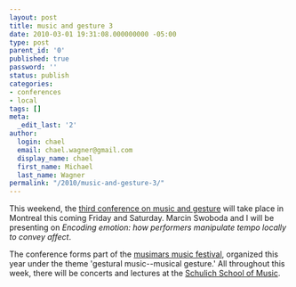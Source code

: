 ```yaml
---
layout: post
title: music and gesture 3
date: 2010-03-01 19:31:08.000000000 -05:00
type: post
parent_id: '0'
published: true
password: ''
status: publish
categories:
- conferences
- local
tags: []
meta:
  _edit_last: '2'
author:
  login: chael
  email: chael.wagner@gmail.com
  display_name: chael
  first_name: Michael
  last_name: Wagner
permalink: "/2010/music-and-gesture-3/"
---
```

This weekend, the [third conference on music and gesture](http://www.idmil.org/mg3) will take place in Montreal this coming Friday and Saturday. Marcin Swoboda and I will be presenting on _Encoding emotion: how performers manipulate tempo locally to convey affect_.

The conference forms part of the [musimars music festival](http://www.music.mcgill.ca/musimars/mm2010/theme.html), organized this year under the theme 'gestural music--musical gesture.' All throughout this week, there will be concerts and lectures at the [Schulich School of Music](http://www.mcgill.ca/music/).

